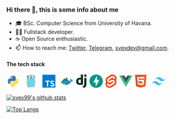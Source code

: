 ### Hi there 👋, this is some info about me

- 🎓 BSc. Computer Science from University of Havana.
- 🧑‍💻 Fullstack developer.
- ☕️ Open Source enthusiastic.
- 📫 How to reach me: [Twitter](https://twitter.com/svexdev), [Telegram](https://t.me/svex_99), svexdev@gmail.com.

#### The tech stack
<img src="https://raw.githubusercontent.com/devicons/devicon/master/icons/python/python-original.svg" alt="Python" width="35" height="35"/> &nbsp; 
<img src="https://raw.githubusercontent.com/devicons/devicon/master/icons/go/go-original.svg" alt="Go" width="35" height="35"/> &nbsp;
<img src="https://raw.githubusercontent.com/devicons/devicon/master/icons/typescript/typescript-original.svg" alt="TypeScript" width="35" height="35"/> &nbsp;
<img src="https://raw.githubusercontent.com/devicons/devicon/master/icons/docker/docker-original.svg" alt="Docker" width="35" height="35"/>
<img src="https://raw.githubusercontent.com/devicons/devicon/master/icons/django/django-plain.svg" alt="Django" width="35" height="35"/>
<img src="https://raw.githubusercontent.com/devicons/devicon/master/icons/fastapi/fastapi-original.svg" alt="FastAPI" width="35" height="35"/>
<img src="https://raw.githubusercontent.com/devicons/devicon/master/icons/svelte/svelte-original.svg" alt="Svelte" width="35" height="35"/>
<img src="https://raw.githubusercontent.com/devicons/devicon/master/icons/vuejs/vuejs-original.svg" alt="Vue.js" width="35" height="35"/>
<img src="https://raw.githubusercontent.com/devicons/devicon/master/icons/html5/html5-original.svg" alt="HTML5" width="35" height="35"/> &nbsp;
<img src="https://raw.githubusercontent.com/devicons/devicon/master/icons/tailwindcss/tailwindcss-plain.svg" alt="TailwindCSS" width="35" height="35"/> &nbsp;

[![svex99's github stats](https://github-readme-stats.vercel.app/api?username=svex99&theme=dark&show_icons=true&count_private=true)](https://github.com/anuraghazra/github-readme-stats)

[![Top Langs](https://github-readme-stats.vercel.app/api/top-langs/?username=svex99&layout=compact&langs_count=8)](https://github.com/anuraghazra/github-readme-stats)
